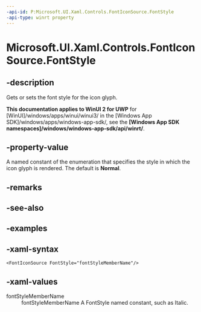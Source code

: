```yaml
---
-api-id: P:Microsoft.UI.Xaml.Controls.FontIconSource.FontStyle
-api-type: winrt property
---
```

<!-- Property syntax.
public FontStyle FontStyle { get;  set; }
-->

# Microsoft.UI.Xaml.Controls.FontIconSource.FontStyle


## -description

Gets or sets the font style for the icon glyph.


**This documentation applies to WinUI 2 for UWP** for [WinUI]/windows/apps/winui/winui3/ in the [Windows App SDK]/windows/apps/windows-app-sdk/, see the **[Windows App SDK namespaces]/windows/windows-app-sdk/api/winrt/**.

## -property-value

A named constant of the enumeration that specifies the style in which the icon glyph is rendered. The default is **Normal**.


## -remarks


## -see-also


## -examples


## -xaml-syntax

```xaml
<FontIconSource FontStyle="fontStyleMemberName"/>
```


## -xaml-values

<dl><dt>fontStyleMemberName</dt><dd>fontStyleMemberName A FontStyle named constant, such as Italic.</dd>
</dl>


